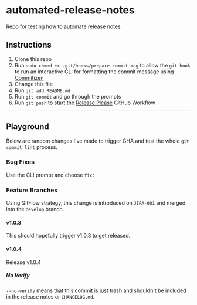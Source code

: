 # automated-release-notes

Repo for testing how to automate release notes

## Instructions

1. Clone this repo
2. Run `sudo chmod +x .git/hooks/prepare-commit-msg` to allow the `git hook` to run an interactive CLI for formatting the commit message using [Commitizen](http://commitizen.github.io/cz-cli/)
3. Change this file
4. Run `git add README.md`
5. Run `git commit` and go through the prompts
6. Run `git push` to start the [Release Please](https://github.com/googleapis/release-please) GitHub Workflow

---

## Playground

Below are random changes I've made to trigger GHA and test the whole `git commit lint` process.

### Bug Fixes

Use the CLI prompt and choose `fix:`

### Feature Branches

Using GitFlow strategy, this change is introduced on `JIRA-001` and merged into the `develop` branch.

#### v1.0.3

This should hopefully trigger v1.0.3 to get released.

#### v1.0.4

Release v1.0.4

##### No Verify

`--no-verify` means that this commit is just trash and shouldn't be included in the release notes or `CHANGELOG.md`.
